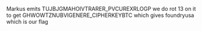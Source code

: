 Markus emits 
TUJBJGMAHOIVTRARER_PVCUREXRLOGP
we do rot 13 on it to get 
GHWOWTZNUBVIGENERE_CIPHERKEYBTC
which gives 
foundryusa which is our flag